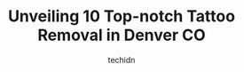 ---
layout: ampstory
image: https://i0.wp.com/www.depkes.org/wp-content/uploads/2023/06/tattoo-removal-0-in-denver-co-1685767188.png?resize=640,853
author: techidn
featured: false
description: Discover the impressive array of Tattoo Removal options in Denver CO, where you can find 10 of the largest Tattoo Removal establishments in the area. From renowned classics to hidden gems, D
title: Unveiling 10 Top-notch Tattoo Removal in Denver CO
cover:
   title: Unveiling 10 Top-notch Tattoo Removal in Denver CO
   subtitle: Rickpate
   background: https://www.depkes.org/wp-content/uploads/2023/06/tattoo-removal-0-in-denver-co-1685767188.png

pages: 
 - layout: thirds
   top: <h1>#1 Removery Tattoo Removal & Fading</h1>
   bottom: "<p>I have only had great experiences at Removery Broadway! The staff is very friendly and makes you feel welcome. They are very thorough in explaining the process and lettin</p>"
   background: https://www.depkes.org/wp-content/uploads/2023/06/tattoo-removal-1-in-denver-co-1685767189.jpeg
   backgroundblur: true
 - layout: thirds
   top: <h1>#2 LaserAll</h1>
   bottom: "<p>As someone who had a tattoo that I regretted, the idea of removing it was daunting. Luckily, I found laser tattoo removal and I couldnt be happier with the results. The </p>"
   background: https://www.depkes.org/wp-content/uploads/2023/06/tattoo-removal-2-in-denver-co-1685767189.jpeg
   cta:
      link: https://www.depkes.org/blog/unveiling-10-top-notch-tattoo-removal-in-denver-co/
      text: Unveiling 10 Top-notch Tattoo Removal in Denver CO
 - layout: thirds
   top: <h1>#3 INK-B-GONE Laser Tattoo Removal</h1>
   bottom: "<p>124 W 5th Ave, Denver, CO 80204, United States</p>"
   background: https://www.depkes.org/wp-content/uploads/2023/06/tattoo-removal-3-in-denver-co-1685767190.jpeg
   cta:
      link: https://www.depkes.org/blog/unveiling-10-top-notch-tattoo-removal-in-denver-co/
      text: Unveiling 10 Top-notch Tattoo Removal in Denver CO
 - layout: thirds
   top: <h1>#4 Smooth Skin Centers</h1>
   bottom: "<p>7120 E Orchard Rd Ste 100, Centennial, CO 80111, United States</p>"
   background: https://images.unsplash.com/photo-1533735380053-eb8d0759b24a?ixlib=rb-4.0.3&ixid=MnwxMjA3fDB8MHxwaG90by1wYWdlfHx8fGVufDB8fHx8&auto=format&fit=crop&w=640&h=853&q=80
   cta:
      link: https://www.depkes.org/blog/unveiling-10-top-notch-tattoo-removal-in-denver-co/
      text: Unveiling 10 Top-notch Tattoo Removal in Denver CO
 - layout: thirds
   top: <h1>#5 End Of Days (EOD) Tattoo</h1>
   bottom: "<p>2024 E Colfax Ave, Denver, CO 80206, United States</p>"
   background: https://images.unsplash.com/photo-1614648718611-0635f29016cb?ixlib=rb-4.0.3&ixid=MnwxMjA3fDB8MHxwaG90by1wYWdlfHx8fGVufDB8fHx8&auto=format&fit=crop&w=640&h=853&q=80
   cta:
      link: https://www.depkes.org/blog/unveiling-10-top-notch-tattoo-removal-in-denver-co/
      text: Unveiling 10 Top-notch Tattoo Removal in Denver CO
 - layout: thirds
   top: <h1>#6 Laser Remedy Skin Solutions</h1>
   bottom: "<p>8577 E Arapahoe Rd C, Greenwood Village, CO 80112, United States</p>"
   background: https://images.unsplash.com/photo-1602536052359-ef94c21c5948?ixlib=rb-4.0.3&ixid=MnwxMjA3fDB8MHxwaG90by1wYWdlfHx8fGVufDB8fHx8&auto=format&fit=crop&w=640&h=853&q=80
   cta:
      link: https://www.depkes.org/blog/unveiling-10-top-notch-tattoo-removal-in-denver-co/
      text: Unveiling 10 Top-notch Tattoo Removal in Denver CO
 - layout: thirds
   top: <h1>#7 Beautiful Skin Denver - Injectables • Lasers • Skincare</h1>
   bottom: "<p>1204 W 38th Ave, Denver, CO 80211, United States</p>"
   background: https://images.unsplash.com/photo-1608501821300-4f99e58bba77?ixlib=rb-4.0.3&ixid=MnwxMjA3fDB8MHxwaG90by1wYWdlfHx8fGVufDB8fHx8&auto=format&fit=crop&w=640&h=853&q=80
   cta:
      link: https://www.depkes.org/blog/unveiling-10-top-notch-tattoo-removal-in-denver-co/
      text: Unveiling 10 Top-notch Tattoo Removal in Denver CO
 - layout: thirds
   middle: Continue reading...
   background: https://images.unsplash.com/photo-1552083974-186346191183?ixlib=rb-4.0.3&ixid=MnwxMjA3fDB8MHxwaG90by1wYWdlfHx8fGVufDB8fHx8&auto=format&fit=crop&w=640&h=853&q=80
   cta:
      link: https://www.depkes.org/blog/unveiling-10-top-notch-tattoo-removal-in-denver-co/
      text: Unveiling 10 Top-notch Tattoo Removal in Denver CO
      
---